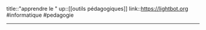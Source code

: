 title::"apprendre le "
up::[[outils pédagogiques]]
link::https://lightbot.org
#informatique #pedagogie 

----
